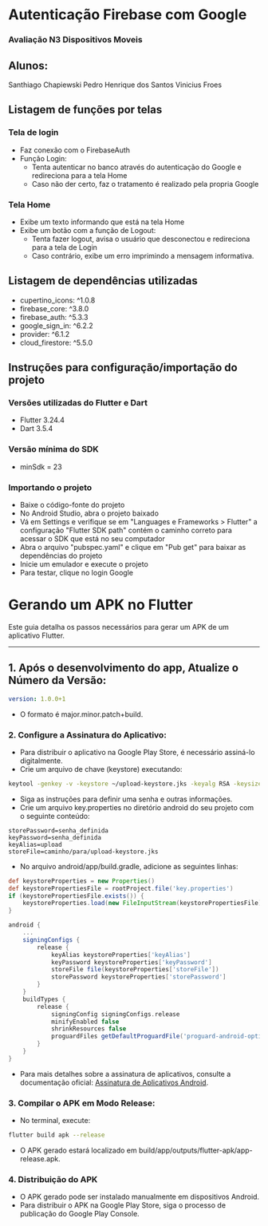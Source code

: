 # Autenticação Firebase com Google

### Avaliação N3 Dispositivos Moveis
## Alunos:
 Santhiago Chapiewski
 Pedro Henrique dos Santos
 Vinicius Froes

## Listagem de funções por telas

### Tela de login

- Faz conexão com o FirebaseAuth
- Função Login:
  - Tenta autenticar no banco através do autenticação do Google e redireciona para a tela Home
  - Caso não der certo, faz o tratamento é realizado pela propria Google



### Tela Home

- Exibe um texto informando que está na tela Home
- Exibe um botão com a função de Logout:
  - Tenta fazer logout, avisa o usuário que desconectou e redireciona para a tela de Login
  - Caso contrário, exibe um erro imprimindo a mensagem informativa.

## Listagem de dependências utilizadas

 - cupertino_icons: ^1.0.8
 - firebase_core: ^3.8.0
 - firebase_auth: ^5.3.3
 - google_sign_in: ^6.2.2
 - provider: ^6.1.2
 - cloud_firestore: ^5.5.0

## Instruções para configuração/importação do projeto

### Versões utilizadas do Flutter e Dart

- Flutter 3.24.4 
- Dart 3.5.4

### Versão mínima do SDK

- minSdk = 23

### Importando o projeto

- Baixe o código-fonte do projeto
- No Android Studio, abra o projeto baixado
- Vá em Settings e verifique se em "Languages e Frameworks > Flutter" a configuração "Flutter SDK path" contém o caminho correto para acessar o SDK que está no seu computador
- Abra o arquivo "pubspec.yaml" e clique em "Pub get" para baixar as dependências do projeto
- Inicie um emulador e execute o projeto
- Para testar, clique no login Google 

#

# Gerando um APK no Flutter

Este guia detalha os passos necessários para gerar um APK de um aplicativo Flutter.

---

## 1. Após o desenvolvimento do app, Atualize o Número da Versão:

```yaml
version: 1.0.0+1
```

- O formato é major.minor.patch+build.

### 2. Configure a Assinatura do Aplicativo:

- Para distribuir o aplicativo na Google Play Store, é necessário assiná-lo digitalmente.
- Crie um arquivo de chave (keystore) executando:

```bash
keytool -genkey -v -keystore ~/upload-keystore.jks -keyalg RSA -keysize 2048 -validity 10000 -alias upload
```

- Siga as instruções para definir uma senha e outras informações.
- Crie um arquivo key.properties no diretório android do seu projeto com o seguinte conteúdo:

```properties
storePassword=senha_definida
keyPassword=senha_definida
keyAlias=upload
storeFile=caminho/para/upload-keystore.jks
```
- No arquivo android/app/build.gradle, adicione as seguintes linhas:

```groovy
def keystoreProperties = new Properties()
def keystorePropertiesFile = rootProject.file('key.properties')
if (keystorePropertiesFile.exists()) {
    keystoreProperties.load(new FileInputStream(keystorePropertiesFile))
}

android {
    ...
    signingConfigs {
        release {
            keyAlias keystoreProperties['keyAlias']
            keyPassword keystoreProperties['keyPassword']
            storeFile file(keystoreProperties['storeFile'])
            storePassword keystoreProperties['storePassword']
        }
    }
    buildTypes {
        release {
            signingConfig signingConfigs.release
            minifyEnabled false
            shrinkResources false
            proguardFiles getDefaultProguardFile('proguard-android-optimize.txt'), 'proguard-rules.pro'
        }
    }
}
```
- Para mais detalhes sobre a assinatura de aplicativos, consulte a documentação oficial: [Assinatura de Aplicativos Android](https://docs.flutter.dev/deployment/android#signing-the-app).

### 3. Compilar o APK em Modo Release:

- No terminal, execute: 

```bash
flutter build apk --release
```

- O APK gerado estará localizado em build/app/outputs/flutter-apk/app-release.apk.

### 4. Distribuição do APK

- O APK gerado pode ser instalado manualmente em dispositivos Android.
- Para distribuir o APK na Google Play Store, siga o processo de publicação do Google Play Console.

